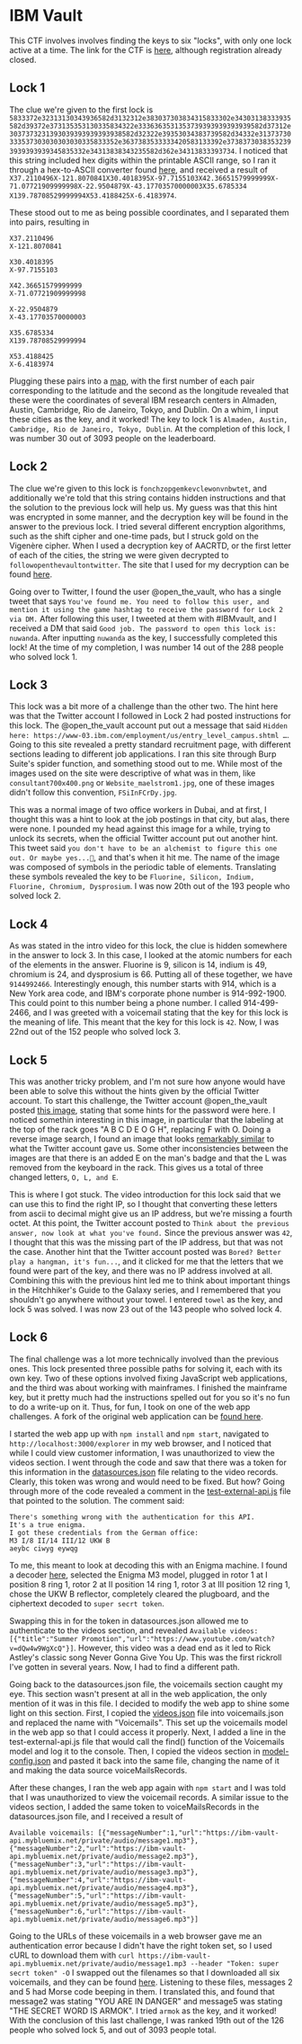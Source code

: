 # IBM Vault

This CTF involves involves finding the keys to six "locks", with only one lock active at a time. The link for the CTF is [here](https://www.ibm.com/employment/vault/ "The link to the CTF"), although registration already closed.

## Lock 1

The clue we're given to the first lock is `5833372e32313130343936582d3132312e383037303834315833302e34303138333935582d39372e373135353130335834322e3336363531353739393939393939582d37312e3037373231393039393939393938582d32322e39353034383739582d34332e31373730333537303030303030335833352e3637383533333420583133392e37383730383532393939393939345835332e34313838343235582d362e34313833393734`. I noticed that this string included hex digits within the printable ASCII range, so I ran it through a hex-to-ASCII converter found [here](https://www.rapidtables.com/convert/number/hex-to-ascii.html "Hex-to-ASCII converter"), and received a result of `X37.2110496X-121.8070841X30.4018395X-97.7155103X42.36651579999999X-71.07721909999998X-22.9504879X-43.17703570000003X35.6785334 X139.78708529999994X53.4188425X-6.4183974`.

These stood out to me as being possible coordinates, and I separated them into pairs, resulting in 
```
X37.2110496
X-121.8070841

X30.4018395
X-97.7155103

X42.36651579999999
X-71.07721909999998

X-22.9504879
X-43.17703570000003

X35.6785334 
X139.78708529999994

X53.4188425
X-6.4183974
```

Plugging these pairs into a [map](https://www.gps-coordinates.net/ "Link to a map utility"), with the first number of each pair corresponding to the latitude and the second as the longitude revealed that these were the coordinates of several IBM research centers in Almaden, Austin, Cambridge, Rio de Janeiro, Tokyo, and Dublin. On a whim, I input these cities as the key, and it worked! The key to lock 1 is `Almaden, Austin, Cambridge, Rio de Janeiro, Tokyo, Dublin`. At the completion of this lock, I was number 30 out of 3093 people on the leaderboard.

## Lock 2

The clue we're given to this lock is `fonchzopgemkevclewonvnbwtet`, and additionally we're told that this string contains hidden instructions and that the solution to the previous lock will help us. My guess was that this hint was encrypted in some manner, and the decryption key will be found in the answer to the previous lock. I tried several different encryption algorithms, such as the shift cipher and one-time pads, but I struck gold on the Vigenère cipher. When I used a decryption key of AACRTD, or the first letter of each of the cities, the string we were given decrypted to `followopenthevaultontwitter`. The site that I used for my decryption can be found [here](https://www.dcode.fr/vigenere-cipher "The decryption site I used").

Going over to Twitter, I found the user @open\_the\_vault, who has a single tweet that says `You've found me. You need to follow this user, and mention it using the game hashtag to receive the password for Lock 2 via DM.` After following this user, I tweeted at them with \#IBMvault, and I received a DM that said `Good job. The password to open this lock is: nuwanda`. After inputting `nuwanda` as the key, I successfully completed this lock! At the time of my completion, I was number 14 out of the 288 people who solved lock 1.

## Lock 3

This lock was a bit more of a challenge than the other two. The hint here was that the Twitter account I followed in Lock 2 had posted instructions for this lock. The @open\_the\_vault account put out a message that said `Hidden here: https://www-03.ibm.com/employment/us/entry_level_campus.shtml …`. Going to this site revealed a pretty standard recruitment page, with different sections leading to different job applications. I ran this site through Burp Suite's spider function, and something stood out to me. While most of the images used on the site were descriptive of what was in them, like `consultant700x400.png` or `Website_maelstrom1.jpg`, one of these images didn't follow this convention, `FSiInFCrDy.jpg`.

This was a normal image of two office workers in Dubai, and at first, I thought this was a hint to look at the job postings in that city, but alas, there were none. I pounded my head against this image for a while, trying to unlock its secrets, when the official Twitter account put out another hint. This tweet said `you don't have to be an alchemist to figure this one out. Or maybe yes...🤔`, and that's when it hit me. The name of the image was composed of symbols in the periodic table of elements. Translating these symbols revealed the key to be `Fluorine, Silicon, Indium, Fluorine, Chromium, Dysprosium`. I was now 20th out of the 193 people who solved lock 2. 

## Lock 4

As was stated in the intro video for this lock, the clue is hidden somewhere in the answer to lock 3. In this case, I looked at the atomic numbers for each of the elements in the answer. Fluorine is 9, silicon is 14, indium is 49, chromium is 24, and dysprosium is 66. Putting all of these together, we have `9144992466`. Interestingly enough, this number starts with 914, which is a New York area code, and IBM's corporate phone number is 914-992-1900. This could point to this number being a phone number. I called 914-499-2466, and I was greeted with a voicemail stating that the key for this lock is the meaning of life. This meant that the key for this lock is `42`. Now, I was 22nd out of the 152 people who solved lock 3.

## Lock 5

This was another tricky problem, and I'm not sure how anyone would have been able to solve this without the hints given by the official Twitter account. To start this challenge, the Twitter account @open\_the\_vault posted [this image](https://pbs.twimg.com/media/Dn3GgQrXoAAPHMv.jpg:large "The image posted for this challenge"), stating that some hints for the password were here. I noticed somethin interesting in this image, in particular that the labeling at the top of the rack goes "A B C D E O G H", replacing F with O. Doing a reverse image search, I found an image that looks [remarkably similar](https://cdn-images-1.medium.com/max/1600/1*IFRN25To-SHNq4Q-U6scGw.jpeg "The original image") to what the Twitter account gave us. Some other inconsistencies between the images are that there is an added E on the man's badge and that the L was removed from the keyboard in the rack. This gives us a total of three changed letters, `O, L, and E`.

This is where I got stuck. The video introduction for this lock said that we can use this to find the right IP, so I thought that converting these letters from ascii to decimal might give us an IP address, but we're missing a fourth octet. At this point, the Twitter account posted to `Think about the previous answer, now look at what you've found.` Since the previous answer was `42`, I thought that this was the missing part of the IP address, but that was not the case. Another hint that the Twitter account posted was `Bored? Better play a hangman, it's fun...`, and it clicked for me that the letters that we found were part of the key, and there was no IP address involved at all. Combining this with the previous hint led me to think about important things in the Hitchhiker's Guide to the Galaxy series, and I remembered that you shouldn't go anywhere without your towel. I entered `towel` as the key, and lock 5 was solved. I was now 23 out of the 143 people who solved lock 4.

## Lock 6

The final challenge was a lot more technically involved than the previous ones. This lock presented three possible paths for solving it, each with its own key. Two of these options involved fixing JavaScript web applications, and the third was about working with mainframes. I finished the mainframe key, but it pretty much had the instructions spelled out for you so it's no fun to do a write-up on it. Thus, for fun, I took on one of the web app challenges. A fork of the original web application can be [found here](https://github.com/AndreyRainchik/lock6-fix-1 "The original web application").

I started the web app up with `npm install` and `npm start`, navigated to `http://localhost:3000/explorer` in my web browser, and I noticed that while I could view customer information, I was unauthorized to view the videos section. I went through the code and saw that there was a token for this information in the [datasources.json](https://github.com/AndreyRainchik/lock6-fix-1/blob/master/server/datasources.json "Code for datasources.json") file relating to the video records. Clearly, this token was wrong and would need to be fixed. But how? Going through more of the code revealed a comment in the [test-external-api.js](https://github.com/AndreyRainchik/lock6-fix-1/blob/master/server/boot/test-external-api.js "Code for test-external-api.js") file that pointed to the solution. The comment said:

```
There's something wrong with the authentication for this API.
It's a true enigma.
I got these credentials from the German office:
M3 I/8 II/14 III/12 UKW B
aeybc ciwyg eywqg
```

To me, this meant to look at decoding this with an Enigma machine. I found a decoder [here](https://cryptii.com/pipes/enigma-machine "Enigma machine decoder"), selected the Enigma M3 model, plugged in rotor 1 at I position 8 ring 1, rotor 2 at II position 14 ring 1, rotor 3 at III position 12 ring 1, chose the UKW B reflector, completely cleared the plugboard, and the ciphertext decoded to `super secrt token`. 

Swapping this in for the token in datasources.json allowed me to authenticate to the videos section, and revealed `Available videos: [{"title":"Summer Promotion","url":"https://www.youtube.com/watch?v=dQw4w9WgXcQ"}]`. However, this video was a dead end as it led to Rick Astley's classic song Never Gonna Give You Up. This was the first rickroll I've gotten in several years. Now, I had to find a different path.

Going back to the datasources.json file, the voicemails section caught my eye. This section wasn't present at all in the web application, the only mention of it was in this file. I decided to modify the web app to shine some light on this section. First, I copied the [videos.json](https://github.com/AndreyRainchik/lock6-fix-1/blob/master/common/models/videos.json "Code for videos.json") file into voicemails.json and replaced the name with "Voicemails". This set up the voicemails model in the web app so that I could access it properly. Next, I added a line in the test-external-api.js file that would call the find() function of the Voicemails model and log it to the console. Then, I copied the videos section in [model-config.json](https://github.com/AndreyRainchik/lock6-fix-1/blob/master/server/model-config.json "Code for model-config.json") and pasted it back into the same file, changing the name of it and making the data source voiceMailsRecords. 

After these changes, I ran the web app again with `npm start` and I was told that I was unauthorized to view the voicemail records. A similar issue to the videos section, I added the same token to voiceMailsRecords in the datasources.json file, and I received a result of

```
Available voicemails: [{"messageNumber":1,"url":"https://ibm-vault-api.mybluemix.net/private/audio/message1.mp3"},{"messageNumber":2,"url":"https://ibm-vault-api.mybluemix.net/private/audio/message2.mp3"},{"messageNumber":3,"url":"https://ibm-vault-api.mybluemix.net/private/audio/message3.mp3"},{"messageNumber":4,"url":"https://ibm-vault-api.mybluemix.net/private/audio/message4.mp3"},{"messageNumber":5,"url":"https://ibm-vault-api.mybluemix.net/private/audio/message5.mp3"},{"messageNumber":6,"url":"https://ibm-vault-api.mybluemix.net/private/audio/message6.mp3"}]
```

Going to the URLs of these voicemails in a web browser gave me an authentication error because I didn't have the right token set, so I used cURL to download them with `curl https://ibm-vault-api.mybluemix.net/private/audio/message1.mp3 --header "Token: super secrt token" -O` I swapped out the filenames so that I downloaded all six voicemails, and they can be found [here](https://github.com/AndreyRainchik/lock6-fix/tree/master/mp3s "The mp3 files I downloaded"). Listening to these files, messages 2 and 5 had Morse code beeping in them. I translated this, and found that message2 was stating "YOU ARE IN DANGER" and message5 was stating "THE SECRET WORD IS ARMOK". I tried `armok` as the key, and it worked! With the conclusion of this last challenge, I was ranked 19th out of the 126 people who solved lock 5, and out of 3093 people total.
